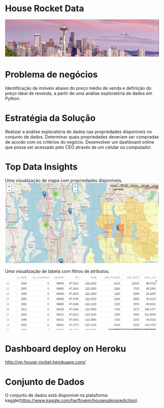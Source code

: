 # House Rocket Data

![House Rocket Data](img/house_rocket_00.png)

# Problema de negócios

Identificação de imóveis abaixo do preço médio de venda e definição do preço ideal de revenda, a partir de uma análise exploratória de dados em Python.

# Estratégia da Solução

Realizar a análise exploratória de dados nas propriedades disponíveis no conjunto de dados.
Determinar quais propriedades deveriam ser compradas de acordo com os critérios do negócio.
Desenvolver um dashboard online que possa ser acessado pelo CEO através de um celular ou computador.

# Top Data Insights 

Uma visualização de mapa com propriedades disponíveis.
![HouseMap](img/house_map.png)


Uma visualização de tabela com filtros de atributos.
![HouseMap](img/house_data.png)

# Dashboard deploy on Heroku 
http://vp-house-rocket.herokuapp.com/

# Conjunto de Dados

O conjunto de dados está disponível na plataforma kaggle(https://www.kaggle.com/harlfoxem/housesalesprediction).
